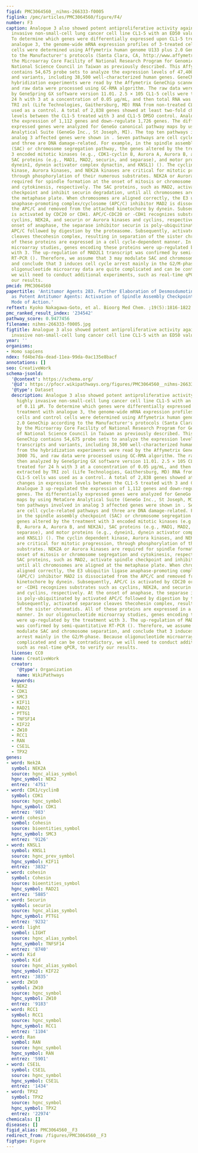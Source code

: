 ```yaml
---
figid: PMC3064560__nihms-266333-f0005
figlink: /pmc/articles/PMC3064560/figure/F4/
number: F3
caption: Analogue 3 also showed potent antiproliferative activity against the highly
  invasive non-small-cell lung cancer cell line CL1-5 with an ED50 value of 0.11 μM.
  To determine which genes were differentially expressed upon CL1-5 treatment with
  analogue 3, the genome-wide mRNA expression profiles of 3-treated cells and control
  cells were determined using Affymetrix human genome U133 plus 2.0 GeneChip according
  to the Manufacturer's protocols (Santa Clara, CA, http://www.affymetrix.com) by
  the Microarray Core Facility of National Research Program for Genomic Medicine of
  National Science Council in Taiwan as previously described. This Affymetrix GeneChip
  contains 54,675 probe sets to analyze the expression levels of 47,400 transcripts
  and variants, including 38,500 well-characterized human genes. GeneChips from the
  hybridization experiments were read by the Affymetrix GeneChip scanner 3000 7G,
  and raw data were processed using GC-RMA algorithm. The raw data were then analyzed
  by GeneSpring GX software version 11.01. 2.5 × 105 CL1-5 cells were treated for
  24 h with 3 at a concentration of 0.05 μg/mL, and then total RNA was extracted by
  TRI zol (Life Technologies, Gaithersburg, MD) RNA from non-treated CL1-5 cells was
  used as a control. A total of 2,838 genes showed at least two-fold changes in expression
  levels between the CL1-5 treated with 3 and CL1-5 DMSO control. Analogue 3 up-regulated
  the expression of 1,112 genes and down-regulate 1,726 genes. The differentially
  expressed genes were analyzed for GeneGo canonical pathway maps by using MetaCore
  Analytical Suite (GeneGo Inc., St Joseph, MI). The top ten pathways involved in
  analog 3 affected genes were shown in . Seven pathways are cell cycle-related pathways
  and three are DNA damage-related. For example, in the spindle assembly checkpoint
  (SAC) or chromosome segregation pathway, the genes altered by the treatment with
  3 encoded mitotic kinases (e.g., CDK1-cyclin B, Aurora A, Aurora B, and NEK2A),
  SAC proteins (e.g., MAD1, MAD2, securin, and separase), and motor proteins (e.g.,
  dynein1, dynein activator complex dynactin, and KNSL1) (). The cyclin dependent
  kinase, Aurora kinases, and NEK2A kinases are critical for mitotic progression,
  through phosphorylation of their numerous substrates. NEK2A or Aurora kinases are
  required for spindle formation at the onset of mitosis or chromosome segregation
  and cytokinesis, respectively. The SAC proteins, such as MAD2, activate spindle
  checkpoint and inhibit securin degradation, until all chromosomes are aligned at
  the metaphase plate. When chromosomes are aligned correctly, the E3 ubiquitin ligase
  anaphase-promoting complex/cyclosome (APC/C) inhibitor MAD2 is dissociated from
  the APC/C and removed from the attached kinetochore by dynein. Subsequently, APC/C
  is activated by CDC20 or CDH1. APC/C-CDC20 or -CDH1 recognizes substrates such as
  cyclins, NEK2A, and securin or Aurora kinases and cyclins, respectively. At the
  onset of anaphase, the separase inhibitor securin is poly-ubiquitinated by activated
  APC/C followed by digestion by the proteasome. Subsequently, activated separase
  cleaves thecohesin complex, resulting in separation of the sister chromatids. All
  of these proteins are expressed in a cell cycle-dependent manner. In our oligonucleotide
  microarray studies, genes encoding these proteins were up-regulated by the treatment
  with 3. The up-regulation of MAD2L1 transcript was confirmed by semi-quantitative
  RT-PCR (). Therefore, we assume that 3 may modulate SAC and chromosome separation,
  and conclude that 3 induces cell cycle arrest mainly in the G2/M-phase. Because
  oligonucleotide microarray data are quite complicated and can be contradictory,
  we will need to conduct additional experiments, such as real-time qPCR, to verify
  our results.
pmcid: PMC3064560
papertitle: 'Antitumor Agents 283. Further Elaboration of Desmosdumotin C Analogs
  as Potent Antitumor Agents: Activation of Spindle Assembly Checkpoint as Possible
  Mode of Action.'
reftext: Kyoko Nakagawa-Goto, et al. Bioorg Med Chem. ;19(5):1816-1822.
pmc_ranked_result_index: '234542'
pathway_score: 0.9477456
filename: nihms-266333-f0005.jpg
figtitle: Analogue 3 also showed potent antiproliferative activity against the highly
  invasive non-small-cell lung cancer cell line CL1-5 with an ED50 value of 0.11 μM
year: ''
organisms:
- Homo sapiens
ndex: fd4be7da-dead-11ea-99da-0ac135e8bacf
annotations: []
seo: CreativeWork
schema-jsonld:
  '@context': https://schema.org/
  '@id': https://pfocr.wikipathways.org/figures/PMC3064560__nihms-266333-f0005.html
  '@type': Dataset
  description: Analogue 3 also showed potent antiproliferative activity against the
    highly invasive non-small-cell lung cancer cell line CL1-5 with an ED50 value
    of 0.11 μM. To determine which genes were differentially expressed upon CL1-5
    treatment with analogue 3, the genome-wide mRNA expression profiles of 3-treated
    cells and control cells were determined using Affymetrix human genome U133 plus
    2.0 GeneChip according to the Manufacturer's protocols (Santa Clara, CA, http://www.affymetrix.com)
    by the Microarray Core Facility of National Research Program for Genomic Medicine
    of National Science Council in Taiwan as previously described. This Affymetrix
    GeneChip contains 54,675 probe sets to analyze the expression levels of 47,400
    transcripts and variants, including 38,500 well-characterized human genes. GeneChips
    from the hybridization experiments were read by the Affymetrix GeneChip scanner
    3000 7G, and raw data were processed using GC-RMA algorithm. The raw data were
    then analyzed by GeneSpring GX software version 11.01. 2.5 × 105 CL1-5 cells were
    treated for 24 h with 3 at a concentration of 0.05 μg/mL, and then total RNA was
    extracted by TRI zol (Life Technologies, Gaithersburg, MD) RNA from non-treated
    CL1-5 cells was used as a control. A total of 2,838 genes showed at least two-fold
    changes in expression levels between the CL1-5 treated with 3 and CL1-5 DMSO control.
    Analogue 3 up-regulated the expression of 1,112 genes and down-regulate 1,726
    genes. The differentially expressed genes were analyzed for GeneGo canonical pathway
    maps by using MetaCore Analytical Suite (GeneGo Inc., St Joseph, MI). The top
    ten pathways involved in analog 3 affected genes were shown in . Seven pathways
    are cell cycle-related pathways and three are DNA damage-related. For example,
    in the spindle assembly checkpoint (SAC) or chromosome segregation pathway, the
    genes altered by the treatment with 3 encoded mitotic kinases (e.g., CDK1-cyclin
    B, Aurora A, Aurora B, and NEK2A), SAC proteins (e.g., MAD1, MAD2, securin, and
    separase), and motor proteins (e.g., dynein1, dynein activator complex dynactin,
    and KNSL1) (). The cyclin dependent kinase, Aurora kinases, and NEK2A kinases
    are critical for mitotic progression, through phosphorylation of their numerous
    substrates. NEK2A or Aurora kinases are required for spindle formation at the
    onset of mitosis or chromosome segregation and cytokinesis, respectively. The
    SAC proteins, such as MAD2, activate spindle checkpoint and inhibit securin degradation,
    until all chromosomes are aligned at the metaphase plate. When chromosomes are
    aligned correctly, the E3 ubiquitin ligase anaphase-promoting complex/cyclosome
    (APC/C) inhibitor MAD2 is dissociated from the APC/C and removed from the attached
    kinetochore by dynein. Subsequently, APC/C is activated by CDC20 or CDH1. APC/C-CDC20
    or -CDH1 recognizes substrates such as cyclins, NEK2A, and securin or Aurora kinases
    and cyclins, respectively. At the onset of anaphase, the separase inhibitor securin
    is poly-ubiquitinated by activated APC/C followed by digestion by the proteasome.
    Subsequently, activated separase cleaves thecohesin complex, resulting in separation
    of the sister chromatids. All of these proteins are expressed in a cell cycle-dependent
    manner. In our oligonucleotide microarray studies, genes encoding these proteins
    were up-regulated by the treatment with 3. The up-regulation of MAD2L1 transcript
    was confirmed by semi-quantitative RT-PCR (). Therefore, we assume that 3 may
    modulate SAC and chromosome separation, and conclude that 3 induces cell cycle
    arrest mainly in the G2/M-phase. Because oligonucleotide microarray data are quite
    complicated and can be contradictory, we will need to conduct additional experiments,
    such as real-time qPCR, to verify our results.
  license: CC0
  name: CreativeWork
  creator:
    '@type': Organization
    name: WikiPathways
  keywords:
  - NEK2
  - CDK1
  - SMC3
  - KIF11
  - RAD21
  - PTTG1
  - TNFSF14
  - KIF22
  - ZW10
  - RCC1
  - RAN
  - CSE1L
  - TPX2
genes:
- word: Nek2A
  symbol: NEK2A
  source: hgnc_alias_symbol
  hgnc_symbol: NEK2
  entrez: '4751'
- word: CDK1/cyclinB
  symbol: CDK1
  source: hgnc_symbol
  hgnc_symbol: CDK1
  entrez: '983'
- word: cohesin
  symbol: Cohesin
  source: bioentities_symbol
  hgnc_symbol: SMC3
  entrez: '9126'
- word: KNSL1
  symbol: KNSL1
  source: hgnc_prev_symbol
  hgnc_symbol: KIF11
  entrez: '3832'
- word: cohesin
  symbol: Cohesin
  source: bioentities_symbol
  hgnc_symbol: RAD21
  entrez: '5885'
- word: Securin
  symbol: securin
  source: hgnc_alias_symbol
  hgnc_symbol: PTTG1
  entrez: '9232'
- word: light
  symbol: LIGHT
  source: hgnc_alias_symbol
  hgnc_symbol: TNFSF14
  entrez: '8740'
- word: Kid
  symbol: Kid
  source: hgnc_alias_symbol
  hgnc_symbol: KIF22
  entrez: '3835'
- word: ZW10
  symbol: ZW10
  source: hgnc_symbol
  hgnc_symbol: ZW10
  entrez: '9183'
- word: RCC1
  symbol: RCC1
  source: hgnc_symbol
  hgnc_symbol: RCC1
  entrez: '1104'
- word: Ran
  symbol: RAN
  source: hgnc_symbol
  hgnc_symbol: RAN
  entrez: '5901'
- word: CSE1L
  symbol: CSE1L
  source: hgnc_symbol
  hgnc_symbol: CSE1L
  entrez: '1434'
- word: TPX2
  symbol: TPX2
  source: hgnc_symbol
  hgnc_symbol: TPX2
  entrez: '22974'
chemicals: []
diseases: []
figid_alias: PMC3064560__F3
redirect_from: /figures/PMC3064560__F3
figtype: Figure
---
```

